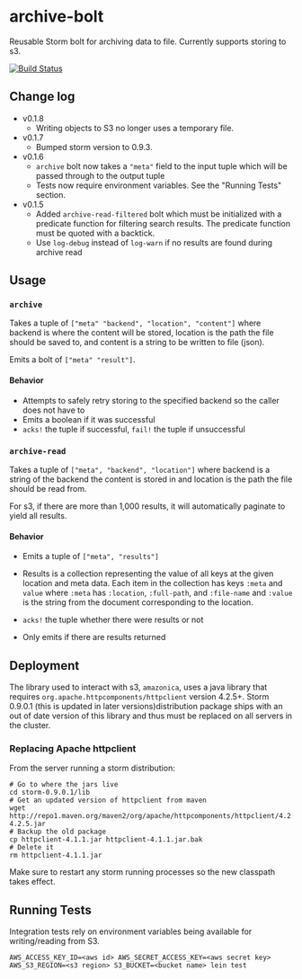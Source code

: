 # archive-bolt

Reusable Storm bolt for archiving data to file. Currently supports storing to s3. 

[![Build Status](https://magnum.travis-ci.com/shareablee/archive-bolt.svg?token=NU2eMZobEmxbYse4grEj&branch=master)](https://magnum.travis-ci.com/shareablee/archive-bolt)

## Change log

- v0.1.8
  - Writing objects to S3 no longer uses a temporary file.
- v0.1.7
  - Bumped storm version to 0.9.3.
- v0.1.6
  - `archive` bolt now takes a `"meta"` field to the input tuple which will be passed through to the output tuple
  - Tests now require environment variables. See the "Running Tests" section.
- v0.1.5
  - Added `archive-read-filtered` bolt which must be initialized with a predicate function for filtering search results. The predicate function must be quoted with a backtick.
  - Use `log-debug` instead of `log-warn` if no results are found during archive read

## Usage

### `archive`

Takes a tuple of `["meta" "backend", "location", "content"]` where backend is where the content will be stored, location is the path the file should be saved to, and content is a string to be written to file (json).

Emits a bolt of `["meta" "result"]`.

#### Behavior

- Attempts to safely retry storing to the specified backend so the caller does not have to
- Emits a boolean if it was successful
- `acks!` the tuple if successful, `fail!` the tuple if unsuccessful

### `archive-read`

Takes a tuple of `["meta", "backend", "location"]` where backend is a string of the backend the content is stored in and location is the path the file should be read from.

For s3, if there are more than 1,000 results, it will automatically paginate to yield all results. 

#### Behavior

- Emits a tuple of `["meta", "results"]`
- Results is a collection representing the value of all keys at the given location and meta data. Each item in the collection has keys `:meta` and `value` where `:meta` has `:location`, `:full-path`, and `:file-name` and `:value` is the string from the document corresponding to the location.
  
- `acks!` the tuple whether there were results or not
- Only emits if there are results returned

## Deployment

The library used to interact with s3, `amazonica`, uses a java library that requires `org.apache.httpcomponents/httpclient` version 4.2.5+. Storm 0.9.0.1 (this is updated in later versions)distribution package ships with an out of date version of this library and thus must be replaced on all servers in the cluster.

### Replacing Apache httpclient

From the server running a storm distribution:

```
# Go to where the jars live
cd storm-0.9.0.1/lib
# Get an updated version of httpclient from maven
wget http://repo1.maven.org/maven2/org/apache/httpcomponents/httpclient/4.2.5/httpclient-4.2.5.jar
# Backup the old package
cp httpclient-4.1.1.jar httpclient-4.1.1.jar.bak
# Delete it
rm httpclient-4.1.1.jar

```

Make sure to restart any storm running processes so the new classpath takes effect.

## Running Tests

Integration tests rely on environment variables being available for writing/reading from S3.

```
AWS_ACCESS_KEY_ID=<aws id> AWS_SECRET_ACCESS_KEY=<aws secret key> AWS_S3_REGION=<s3 region> S3_BUCKET=<bucket name> lein test
```
